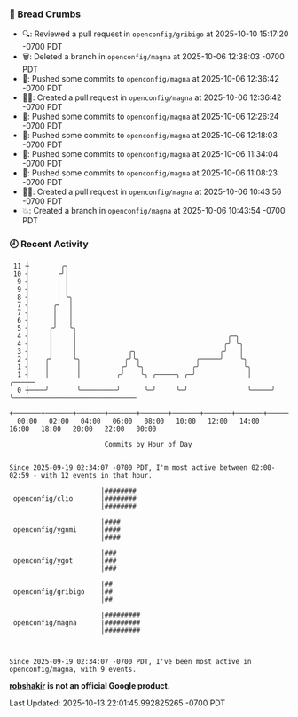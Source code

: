 ### 🍞 Bread Crumbs

 * 🔍: Reviewed a pull request in  `openconfig/gribigo` at 2025-10-10 15:17:20 -0700 PDT
 * 🗑: Deleted a branch in `openconfig/magna` at 2025-10-06 12:38:03 -0700 PDT
 * 🚢: Pushed some commits to `openconfig/magna` at 2025-10-06 12:36:42 -0700 PDT
 * ✍🏼: Created a pull request in `openconfig/magna` at 2025-10-06 12:36:42 -0700 PDT
 * 🚢: Pushed some commits to `openconfig/magna` at 2025-10-06 12:26:24 -0700 PDT
 * 🚢: Pushed some commits to `openconfig/magna` at 2025-10-06 12:18:03 -0700 PDT
 * 🚢: Pushed some commits to `openconfig/magna` at 2025-10-06 11:34:04 -0700 PDT
 * 🚢: Pushed some commits to `openconfig/magna` at 2025-10-06 11:08:23 -0700 PDT
 * ✍🏼: Created a pull request in `openconfig/magna` at 2025-10-06 10:43:56 -0700 PDT
 * 💥: Created a branch in `openconfig/magna` at 2025-10-06 10:43:54 -0700 PDT

### 🕘 Recent Activity
```
 11 ┼        ╭╮
 10 ┤       ╭╯│
  9 ┤       │ │
  9 ┤       │ │
  8 ┤       │ ╰╮
  7 ┤      ╭╯  │
  7 ┤      │   │
  6 ┤      │   │
  5 ┤     ╭╯   ╰╮
  4 ┤     │     │                                      ╭─╮
  4 ┤     │     │                                     ╭╯ ╰╮
  3 ┤     │     │             ╭╮                     ╭╯   │
  2 ┤    ╭╯     ╰╮           ╭╯╰╮              ╭─────╯    ╰╮
  1 ┤    │       │          ╭╯  ╰╮            ╭╯           ╰╮
  1 ┤    │       │         ╭╯    ╰╮ ╭─────╮ ╭─╯             │     ╭─────╮
  0 ┼────╯       ╰─────────╯      ╰─╯     ╰─╯               ╰─────╯     ╰───────────────────────────────
    +───────+───────+───────+───────+───────+───────+───────+───────+───────+───────+───────+───────+────
  00:00   02:00   04:00   06:00   08:00   10:00   12:00   14:00   16:00   18:00   20:00   22:00   00:00   

						Commits by Hour of Day


Since 2025-09-19 02:34:07 -0700 PDT, I'm most active between 02:00-02:59 - with 12 events in that hour.

```



```
                       |########
 openconfig/clio       |########
                       |########

                       |####
 openconfig/ygnmi      |####
                       |####

                       |###
 openconfig/ygot       |###
                       |###

                       |##
 openconfig/gribigo    |##
                       |##

                       |#########
 openconfig/magna      |#########
                       |#########



Since 2025-09-19 02:34:07 -0700 PDT, I've been most active in openconfig/magna, with 9 events.

```
**[robshakir](mailto:robjs@google.com) is not an official Google product.**  


Last Updated: 2025-10-13 22:01:45.992825265 -0700 PDT
